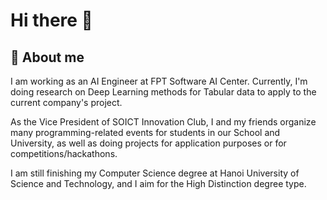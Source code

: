 # Hi there 👋
## 🔭 About me
I am working as an AI Engineer at FPT Software AI Center. Currently, I'm doing research on Deep Learning methods for Tabular data to apply to the current company's project.

As the Vice President of SOICT Innovation Club, I and my friends organize many programming-related events for students in our School and University, as well as doing projects for application purposes or for competitions/hackathons.

I am still finishing my Computer Science degree at Hanoi University of Science and Technology, and I aim for the High Distinction degree type.


<!--
**DungMinhDao/DungMinhDao** is a ✨ _special_ ✨ repository because its `README.md` (this file) appears on your GitHub profile.

Here are some ideas to get you started:

- 🔭 I’m currently working on ...
- 🌱 I’m currently learning ...
- 👯 I’m looking to collaborate on ...
- 🤔 I’m looking for help with ...
- 💬 Ask me about ...
- 📫 How to reach me: ...
- 😄 Pronouns: ...
- ⚡ Fun fact: ...
-->
